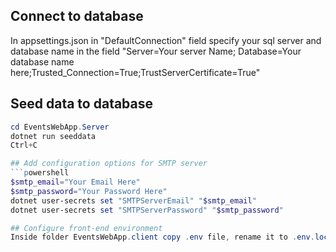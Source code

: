 ## Connect to database
In appsettings.json in "DefaultConnection" field specify your sql server and database name in the field "Server=Your server Name; Database=Your database name here;Trusted_Connection=True;TrustServerCertificate=True"

## Seed data to database
```powershell
cd EventsWebApp.Server
dotnet run seeddata
Ctrl+C

## Add configuration options for SMTP server
```powershell
$smtp_email="Your Email Here"
$smtp_password="Your Password Here"
dotnet user-secrets set "SMTPServerEmail" "$smtp_email"
dotnet user-secrets set "SMTPServerPassword" "$smtp_password"

## Configure front-end environment
Inside folder EventsWebApp.client copy .env file, rename it to .env.local and specify your server host URL (Both should be https://localhost:7127 as default configuration)
